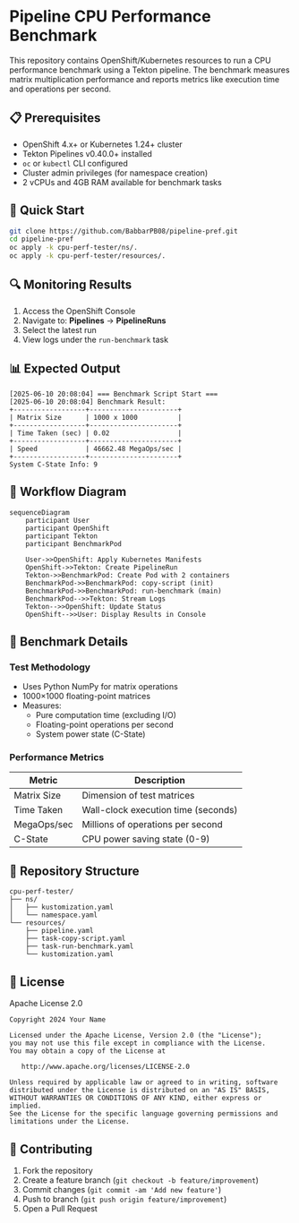 # Pipeline CPU Performance Benchmark

This repository contains OpenShift/Kubernetes resources to run a CPU performance benchmark using a Tekton pipeline. The benchmark measures matrix multiplication performance and reports metrics like execution time and operations per second.

## 📋 Prerequisites

- OpenShift 4.x+ or Kubernetes 1.24+ cluster
- Tekton Pipelines v0.40.0+ installed
- `oc` or `kubectl` CLI configured
- Cluster admin privileges (for namespace creation)
- 2 vCPUs and 4GB RAM available for benchmark tasks

## 🚀 Quick Start

```bash
git clone https://github.com/BabbarPB08/pipeline-pref.git
cd pipeline-pref
oc apply -k cpu-perf-tester/ns/.
oc apply -k cpu-perf-tester/resources/.
```

## 🔍 Monitoring Results

1. Access the OpenShift Console
2. Navigate to: **Pipelines** → **PipelineRuns**
3. Select the latest run
4. View logs under the `run-benchmark` task

## 📊 Expected Output

```plaintext
[2025-06-10 20:08:04] === Benchmark Script Start ===
[2025-06-10 20:08:04] Benchmark Result:
+------------------+----------------------+
| Matrix Size      | 1000 x 1000          |
+------------------+----------------------+
| Time Taken (sec) | 0.02                 |
+------------------+----------------------+
| Speed            | 46662.48 MegaOps/sec |
+------------------+----------------------+
System C-State Info: 9
```

## 🔄 Workflow Diagram

```mermaid
sequenceDiagram
    participant User
    participant OpenShift
    participant Tekton
    participant BenchmarkPod
    
    User->>OpenShift: Apply Kubernetes Manifests
    OpenShift->>Tekton: Create PipelineRun
    Tekton->>BenchmarkPod: Create Pod with 2 containers
    BenchmarkPod->>BenchmarkPod: copy-script (init)
    BenchmarkPod->>BenchmarkPod: run-benchmark (main)
    BenchmarkPod-->>Tekton: Stream Logs
    Tekton-->>OpenShift: Update Status
    OpenShift-->>User: Display Results in Console
```

## 🧩 Benchmark Details

### Test Methodology
- Uses Python NumPy for matrix operations
- 1000×1000 floating-point matrices
- Measures:
  - Pure computation time (excluding I/O)
  - Floating-point operations per second
  - System power state (C-State)

### Performance Metrics
| Metric               | Description                          |
|----------------------|--------------------------------------|
| Matrix Size          | Dimension of test matrices           |
| Time Taken           | Wall-clock execution time (seconds)  |
| MegaOps/sec          | Millions of operations per second    |
| C-State              | CPU power saving state (0-9)         |

## 📂 Repository Structure

```
cpu-perf-tester/
├── ns/
│   ├── kustomization.yaml
│   └── namespace.yaml
└── resources/
    ├── pipeline.yaml
    ├── task-copy-script.yaml
    ├── task-run-benchmark.yaml
    └── kustomization.yaml
```

## 📜 License

Apache License 2.0

```text
Copyright 2024 Your Name

Licensed under the Apache License, Version 2.0 (the "License");
you may not use this file except in compliance with the License.
You may obtain a copy of the License at

   http://www.apache.org/licenses/LICENSE-2.0

Unless required by applicable law or agreed to in writing, software
distributed under the License is distributed on an "AS IS" BASIS,
WITHOUT WARRANTIES OR CONDITIONS OF ANY KIND, either express or implied.
See the License for the specific language governing permissions and
limitations under the License.
```

## 🤝 Contributing

1. Fork the repository
2. Create a feature branch (`git checkout -b feature/improvement`)
3. Commit changes (`git commit -am 'Add new feature'`)
4. Push to branch (`git push origin feature/improvement`)
5. Open a Pull Request

```
